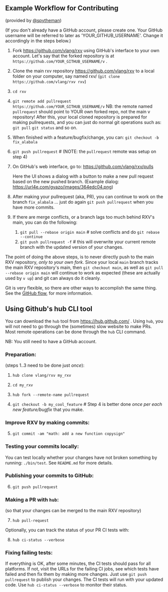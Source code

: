 ## Example Workflow for Contributing

(provided by [@spytheman](https://github.com/spytheman))

(If you don't already have a GitHub account, please create one. Your GitHub
username will be referred to later as 'YOUR_GITHUB_USERNAME'. Change it
accordingly in the steps below.)

1. Fork https://github.com/vlang/rxv using GitHub's interface to your own account.
   Let's say that the forked repository is at
   `https://github.com/YOUR_GITHUB_USERNAME/v` .
2. Clone the main rxv repository https://github.com/vlang/rxv to a local folder on
   your computer, say named rxv/ (`git clone https://github.com/vlang/rxv rxv`)
3. `cd rxv`
4. `git remote add pullrequest https://github.com/YOUR_GITHUB_USERNAME/v`
   NB: the remote named `pullrequest` should point to YOUR own forked repo, not the
   main v repository! After this, your local cloned repository is prepared for
   making pullrequests, and you can just do normal git operations such as:
   `git pull` `git status` and so on.

5. When finished with a feature/bugfix/change, you can:
   `git checkout -b fix_alabala`
6. `git push pullrequest` # (NOTE: the `pullrequest` remote was setup on step 4)
7. On GitHub's web interface, go to: https://github.com/vlang/rxv/pulls

   Here the UI shows a dialog with a button to make a new pull request based on
   the new pushed branch.
   (Example dialog: https://url4e.com/gyazo/images/364edc04.png)

8. After making your pullrequest (aka, PR), you can continue to work on the
   branch `fix_alabala` ... just do again `git push pullrequest` when you have more
   commits.

9. If there are merge conflicts, or a branch lags too much behind RXV's main,
   you can do the following:

   1. `git pull --rebase origin main` # solve conflicts and do
      `git rebase --continue`
   2. `git push pullrequest -f` # this will overwrite your current remote branch
      with the updated version of your changes.

The point of doing the above steps, is to never directly push to the main RXV
repository, _only to your own fork_. Since your local `main` branch tracks the
main RXV repository's main, then `git checkout main`, as well as
`git pull --rebase origin main` will continue to work as expected
(these are actually used by `v up`) and git can always do it cleanly.

Git is very flexible, so there are other ways to accomplish the same thing.
See the [GitHub flow](https://guides.github.com/introduction/git-handbook/#github), for more information.

## Using Github's hub CLI tool

You can download the `hub` tool from https://hub.github.com/ . Using
`hub`, you will not need to go through the (sometimes) slow website
to make PRs. Most remote operations can be done through the `hub` CLI
command.

NB: You still need to have a GitHub account.

### Preparation:

(steps 1..3 need to be done just _once_):

1. `hub clone vlang/rxv my_rxv`
2. `cd my_rxv`
3. `hub fork --remote-name pullrequest`

4. `git checkout -b my_cool_feature` # Step 4 is better done _once per each new
   feature/bugfix_ that you make.

### Improve RXV by making commits:

5. `git commit -am "math: add a new function copysign"`

### Testing your commits locally:

You can test locally whether your changes have not broken something by
running: `./bin/test`. See `README.md` for more details.

### Publishing your commits to GitHub:

6. `git push pullrequest`

### Making a PR with `hub`:

(so that your changes can be merged to the main RXV repository)

7. `hub pull-request`

Optionally, you can track the status of your PR CI tests with:

8. `hub ci-status --verbose`

### Fixing failing tests:

If everything is OK, after some minutes, the CI tests should pass for
all platforms. If not, visit the URLs for the failing CI jobs, see
which tests have failed and then fix them by making more changes. Just use
`git push pullrequest` to publish your changes. The CI tests will
run with your updated code. Use `hub ci-status --verbose` to monitor
their status.
